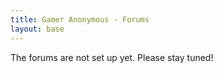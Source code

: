 ```yaml
---
title: Gamer Anonymous - Forums
layout: base
---
```


The forums are not set up yet. Please stay tuned!
